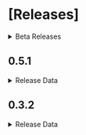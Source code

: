 # [Releases]
<details>
<summary>Beta Releases</summary><br>

- [v0.3.2](#032)
- [v0.5.1](#051)
</details>

## 0.5.1
<details>
<summary>Release Data</summary><br>

```yaml
release:
  stage: beta
  name: lazydebugger
  tag: Dead simple, Node.js based logging utility.
  date: October 20, 2019
  version: 0.5.1
  contributers:
  - arakilian0
  description: "
    Fixed some errors. v0.3.2 up until
    now had some errors being thrown
    because of a file dependency not
    being met. That dependency not being
    met was also causing some more issues.
    This release fixes most of those bugs.
    "
  schema: same
```
</details>

## 0.3.2
<details>
<summary>Release Data</summary><br>

```yaml
release:
  stage: beta
  name: lazydebugger
  tag: Dead simple, Node.js based logging utility.
  date: October 20, 2019
  version: 0.3.2
  contributers:
  - arakilian0
  description: "
    Node.js based logging utility.
    The module requires 'debugger.yml'
    to be in your projects root
    directory. In that file goes the
    configuration for the debugger.
    Along with the configuration goes
    the actual log objects labeled by
    incrementing integers of type string.
    Use the module by requiring it in
    your script and providing the
    function a log object id.
  "
  schema:
    api:
    - index()
    settings:
      debug: boolean
      output:
        file: boolean
        console: boolean
        path: string
        filename: string
        color: string
        bold: boolean
    logObject:
      type: string
      prefix: string
      message: string
```
</details>
